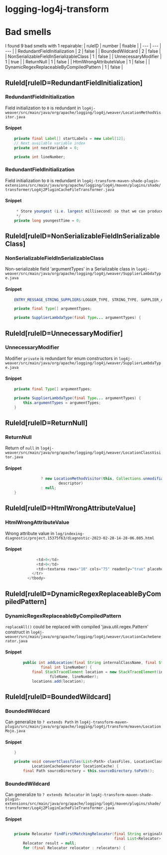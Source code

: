 # logging-log4j-transform 
 
# Bad smells
I found 9 bad smells with 1 repairable:
| ruleID | number | fixable |
| --- | --- | --- |
| RedundantFieldInitialization | 2 | false |
| BoundedWildcard | 2 | false |
| NonSerializableFieldInSerializableClass | 1 | false |
| UnnecessaryModifier | 1 | true |
| ReturnNull | 1 | false |
| HtmlWrongAttributeValue | 1 | false |
| DynamicRegexReplaceableByCompiledPattern | 1 | false |
## RuleId[ruleID=RedundantFieldInitialization]
### RedundantFieldInitialization
Field initialization to `0` is redundant
in `log4j-weaver/src/main/java/org/apache/logging/log4j/weaver/LocationMethodVisitor.java`
#### Snippet
```java
    private final Label[] startLabels = new Label[12];
    // Next available variable index
    private int nextVariable = 0;

    private int lineNumber;
```

### RedundantFieldInitialization
Field initialization to `0` is redundant
in `log4j-transform-maven-shade-plugin-extensions/src/main/java/org/apache/logging/log4j/maven/plugins/shade/transformer/Log4j2PluginCacheFileTransformer.java`
#### Snippet
```java
     * Store youngest (i.e. largest millisecond) so that we can produce reproducible jar file
     */
    private long youngestTime = 0;


```

## RuleId[ruleID=NonSerializableFieldInSerializableClass]
### NonSerializableFieldInSerializableClass
Non-serializable field 'argumentTypes' in a Serializable class
in `log4j-weaver/src/main/java/org/apache/logging/log4j/weaver/SupplierLambdaType.java`
#### Snippet
```java
    ENTRY_MESSAGE_STRING_SUPPLIERS(LOGGER_TYPE, STRING_TYPE, SUPPLIER_ARRAY_TYPE);

    private final Type[] argumentTypes;

    private SupplierLambdaType(final Type... argumentTypes) {
```

## RuleId[ruleID=UnnecessaryModifier]
### UnnecessaryModifier
Modifier `private` is redundant for enum constructors
in `log4j-weaver/src/main/java/org/apache/logging/log4j/weaver/SupplierLambdaType.java`
#### Snippet
```java
    private final Type[] argumentTypes;

    private SupplierLambdaType(final Type... argumentTypes) {
        this.argumentTypes = argumentTypes;
    }
```

## RuleId[ruleID=ReturnNull]
### ReturnNull
Return of `null`
in `log4j-weaver/src/main/java/org/apache/logging/log4j/weaver/LocationClassVisitor.java`
#### Snippet
```java
                ? new LocationMethodVisitor(this, Collections.unmodifiableMap(conversionHandlers), mv, access, name,
                        descriptor)
                : null;
    }

```

## RuleId[ruleID=HtmlWrongAttributeValue]
### HtmlWrongAttributeValue
Wrong attribute value
in `log/indexing-diagnostic/project.15375f63/diagnostic-2023-02-28-14-28-06.085.html`
#### Snippet
```java
              <td>0</td>
              <td>0</td>
              <td><textarea rows="10" cols="75" readonly="true" placeholder="empty" style="white-space: pre; border: none">Not collected for refresh</textarea></td>
            </tr>
          </tbody>
```

## RuleId[ruleID=DynamicRegexReplaceableByCompiledPattern]
### DynamicRegexReplaceableByCompiledPattern
`replaceAll()` could be replaced with compiled 'java.util.regex.Pattern' construct
in `log4j-weaver/src/main/java/org/apache/logging/log4j/weaver/LocationCacheGenerator.java`
#### Snippet
```java
        public int addLocation(final String internalClassName, final String methodName, final String fileName,
                final int lineNumber) {
            final StackTraceElement location = new StackTraceElement(internalClassName.replaceAll("/", "."), methodName,
                    fileName, lineNumber);
            locations.add(location);
```

## RuleId[ruleID=BoundedWildcard]
### BoundedWildcard
Can generalize to `? extends Path`
in `log4j-transform-maven-plugin/src/main/java/org/apache/logging/log4j/transform/maven/LocationMojo.java`
#### Snippet
```java
    }

    private void convertClassfiles(List<Path> classFiles, LocationClassConverter converter,
            LocationCacheGenerator locationCache) {
        final Path sourceDirectory = this.sourceDirectory.toPath();
```

### BoundedWildcard
Can generalize to `? extends Relocator`
in `log4j-transform-maven-shade-plugin-extensions/src/main/java/org/apache/logging/log4j/maven/plugins/shade/transformer/Log4j2PluginCacheFileTransformer.java`
#### Snippet
```java

    private Relocator findFirstMatchingRelocator(final String originalClassName,
                                                 final List<Relocator> relocators) {
        Relocator result = null;
        for (final Relocator relocator : relocators) {
```

